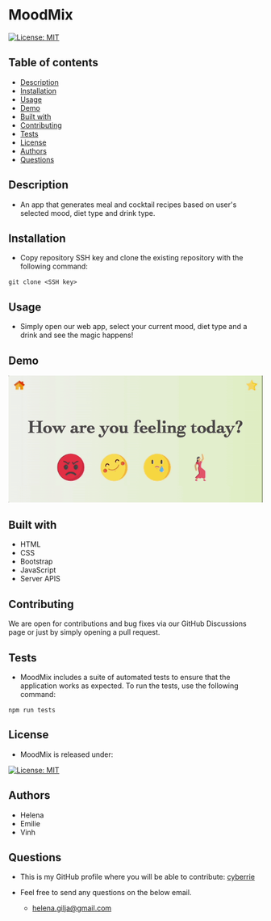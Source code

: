 # MoodMix

[![License: MIT](https://img.shields.io/badge/License-MIT-yellow.svg)](https://opensource.org/licenses/MIT)

## Table of contents

- [Description](#description)
- [Installation](#installation)
- [Usage](#usage)
- [Demo](#demo)
- [Built with](#built-with)
- [Contributing](#contributing)
- [Tests](#tests)
- [License](#license)
- [Authors](#authors)
- [Questions](#questions)

## Description
- An app that generates meal and cocktail recipes based on user's selected mood, diet type and drink type.

## Installation

- Copy repository SSH key and clone the existing repository with the following command:

```
git clone <SSH key>
```

## Usage

- Simply open our web app, select your current mood, diet type and a drink and see the magic happens!

## Demo

![MoodMix](./assets/moodmix-demo.gif)

## Built with

* HTML
* CSS
* Bootstrap
* JavaScript
* Server APIS

## Contributing

We are open for contributions and bug fixes via our GitHub Discussions page or just by simply opening a pull request.

## Tests

- MoodMix includes a suite of automated tests to ensure that the application works as expected. To run the tests, use the following command:

```
npm run tests
```

## License

- MoodMix is released under:  

[![License: MIT](https://img.shields.io/badge/License-MIT-yellow.svg)](https://opensource.org/licenses/MIT)

## Authors

* Helena
* Emilie
* Vinh 

## Questions

- This is my GitHub profile where you will be able to contribute: [cyberrie](https://github.com/cyberrie)

- Feel free to send any questions on the below email.

    - helena.gilja@gmail.com

